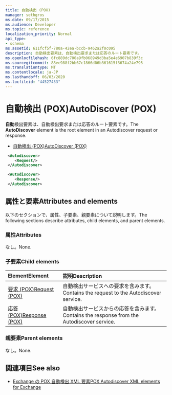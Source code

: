 ```yaml
---
title: 自動検出 (POX)
manager: sethgros
ms.date: 09/17/2015
ms.audience: Developer
ms.topic: reference
localization_priority: Normal
api_type:
- schema
ms.assetid: 611fcf5f-780a-42ea-bccb-9462a2f0c095
description: 自動検出要素は、自動検出要求または応答のルート要素です。
ms.openlocfilehash: 6fc889dc700a9fb068949d3ba5e4e6907b839f3c
ms.sourcegitcommit: 88ec988f2bb67c1866d06b361615f3674a24e795
ms.translationtype: MT
ms.contentlocale: ja-JP
ms.lasthandoff: 06/03/2020
ms.locfileid: "44527433"
---
```

# <a name="autodiscover-pox"></a><span data-ttu-id="d2005-103">自動検出 (POX)</span><span class="sxs-lookup"><span data-stu-id="d2005-103">AutoDiscover (POX)</span></span>

<span data-ttu-id="d2005-104">**自動**検出要素は、自動検出要求または応答のルート要素です。</span><span class="sxs-lookup"><span data-stu-id="d2005-104">The **AutoDiscover** element is the root element in an Autodiscover request or response.</span></span> 
  
- [<span data-ttu-id="d2005-105">自動検出 (POX)</span><span class="sxs-lookup"><span data-stu-id="d2005-105">AutoDiscover (POX)</span></span>](autodiscover-pox.md)
  
```xml
 <Autodiscover>
    <Request/>
 </Autodiscover>
```

```xml
 <Autodiscover> 
    <Response/> 
 </Autodiscover>
```

## <a name="attributes-and-elements"></a><span data-ttu-id="d2005-106">属性と要素</span><span class="sxs-lookup"><span data-stu-id="d2005-106">Attributes and elements</span></span>

<span data-ttu-id="d2005-107">以下のセクションで、属性、子要素、親要素について説明します。</span><span class="sxs-lookup"><span data-stu-id="d2005-107">The following sections describe attributes, child elements, and parent elements.</span></span>
  
### <a name="attributes"></a><span data-ttu-id="d2005-108">属性</span><span class="sxs-lookup"><span data-stu-id="d2005-108">Attributes</span></span>

<span data-ttu-id="d2005-109">なし。</span><span class="sxs-lookup"><span data-stu-id="d2005-109">None.</span></span>
  
### <a name="child-elements"></a><span data-ttu-id="d2005-110">子要素</span><span class="sxs-lookup"><span data-stu-id="d2005-110">Child elements</span></span>

|<span data-ttu-id="d2005-111">**Element**</span><span class="sxs-lookup"><span data-stu-id="d2005-111">**Element**</span></span>|<span data-ttu-id="d2005-112">**説明**</span><span class="sxs-lookup"><span data-stu-id="d2005-112">**Description**</span></span>|
|:-----|:-----|
|[<span data-ttu-id="d2005-113">要求 (POX)</span><span class="sxs-lookup"><span data-stu-id="d2005-113">Request (POX)</span></span>](request-pox.md) <br/> |<span data-ttu-id="d2005-114">自動検出サービスへの要求を含みます。</span><span class="sxs-lookup"><span data-stu-id="d2005-114">Contains the request to the Autodiscover service.</span></span>  <br/> |
|[<span data-ttu-id="d2005-115">応答 (POX)</span><span class="sxs-lookup"><span data-stu-id="d2005-115">Response (POX)</span></span>](response-pox.md) <br/> |<span data-ttu-id="d2005-116">自動検出サービスからの応答を含みます。</span><span class="sxs-lookup"><span data-stu-id="d2005-116">Contains the response from the Autodiscover service.</span></span>  <br/> |
   
### <a name="parent-elements"></a><span data-ttu-id="d2005-117">親要素</span><span class="sxs-lookup"><span data-stu-id="d2005-117">Parent elements</span></span>

<span data-ttu-id="d2005-118">なし。</span><span class="sxs-lookup"><span data-stu-id="d2005-118">None.</span></span>
  
## <a name="see-also"></a><span data-ttu-id="d2005-119">関連項目</span><span class="sxs-lookup"><span data-stu-id="d2005-119">See also</span></span>

- [<span data-ttu-id="d2005-120">Exchange の POX 自動検出 XML 要素</span><span class="sxs-lookup"><span data-stu-id="d2005-120">POX Autodiscover XML elements for Exchange</span></span>](pox-autodiscover-xml-elements-for-exchange.md)

